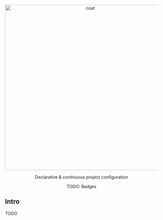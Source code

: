 
<p align="center">
  <img alt="coat" src="coat-logo.png" width="546">
</p>

<p align="center">
  Declarative & continuous project configuration
</p>

<p align="center">
  TODO: Badges
</p>

## Intro

TODO
